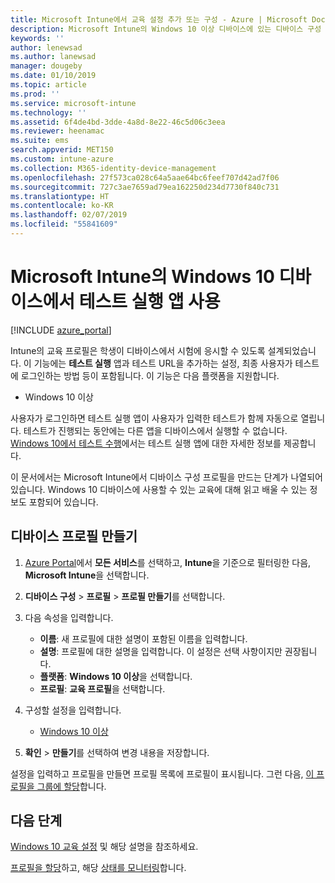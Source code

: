 ```yaml
---
title: Microsoft Intune에서 교육 설정 추가 또는 구성 - Azure | Microsoft Docs
description: Microsoft Intune의 Windows 10 이상 디바이스에 있는 디바이스 구성 프로필에서 테스트 실행 앱을 사용합니다. 교육 설정을 사용하여 구성 프로필을 만들고, 테스트 앱 URL을 입력하고, 어떻게 사용자 로그인하는 방법을 선택하고, 테스트 중에 화면을 모니터링하고, 테스트 중에 텍스트 제안을 허용 또는 방지합니다.
keywords: ''
author: lenewsad
ms.author: lanewsad
manager: dougeby
ms.date: 01/10/2019
ms.topic: article
ms.prod: ''
ms.service: microsoft-intune
ms.technology: ''
ms.assetid: 6f4de4bd-3dde-4a8d-8e22-46c5d06c3eea
ms.reviewer: heenamac
ms.suite: ems
search.appverid: MET150
ms.custom: intune-azure
ms.collection: M365-identity-device-management
ms.openlocfilehash: 27f573ca028c64a5aae64bc6feef707d42ad7f06
ms.sourcegitcommit: 727c3ae7659ad79ea162250d234d7730f840c731
ms.translationtype: HT
ms.contentlocale: ko-KR
ms.lasthandoff: 02/07/2019
ms.locfileid: "55841609"
---
```

# <a name="use-the-take-a-test-app-on-windows-10-devices-in-microsoft-intune"></a>Microsoft Intune의 Windows 10 디바이스에서 테스트 실행 앱 사용

[!INCLUDE [azure_portal](./includes/azure_portal.md)]

Intune의 교육 프로필은 학생이 디바이스에서 시험에 응시할 수 있도록 설계되었습니다. 이 기능에는 **테스트 실행** 앱과 테스트 URL을 추가하는 설정, 최종 사용자가 테스트에 로그인하는 방법 등이 포함됩니다. 이 기능은 다음 플랫폼을 지원합니다.

- Windows 10 이상

사용자가 로그인하면 테스트 실행 앱이 사용자가 입력한 테스트가 함께 자동으로 열립니다. 테스트가 진행되는 동안에는 다른 앱을 디바이스에서 실행할 수 없습니다. [Windows 10에서 테스트 수행](https://docs.microsoft.com/education/windows/take-tests-in-windows-10)에서는 테스트 실행 앱에 대한 자세한 정보를 제공합니다.

이 문서에서는 Microsoft Intune에서 디바이스 구성 프로필을 만드는 단계가 나열되어 있습니다. Windows 10 디바이스에 사용할 수 있는 교육에 대해 읽고 배울 수 있는 정보도 포함되어 있습니다.

## <a name="create-a-device-profile"></a>디바이스 프로필 만들기

1. [Azure Portal](https://portal.azure.com)에서 **모든 서비스**를 선택하고, **Intune**을 기준으로 필터링한 다음, **Microsoft Intune**을 선택합니다.
2. **디바이스 구성** > **프로필** > **프로필 만들기**를 선택합니다.
3. 다음 속성을 입력합니다.

    - **이름**: 새 프로필에 대한 설명이 포함된 이름을 입력합니다.
    - **설명**: 프로필에 대한 설명을 입력합니다. 이 설정은 선택 사항이지만 권장됩니다.
    - **플랫폼**: **Windows 10 이상**을 선택합니다.
    - **프로필**: **교육 프로필**을 선택합니다.

4. 구성할 설정을 입력합니다.

    - [Windows 10 이상](education-settings-windows.md)

5. **확인** > **만들기**를 선택하여 변경 내용을 저장합니다.

설정을 입력하고 프로필을 만들면 프로필 목록에 프로필이 표시됩니다. 그런 다음, [이 프로필을 그룹에 할당](device-profile-assign.md)합니다.

## <a name="next-steps"></a>다음 단계

[Windows 10 교육 설정](education-settings-windows.md) 및 해당 설명을 참조하세요.

[프로필을 할당](device-profile-assign.md)하고, 해당 [상태를 모니터링](device-profile-monitor.md)합니다.
